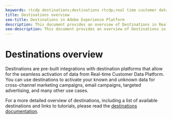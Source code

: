 ```yaml
---
keywords: rtcdp destinations;destinations rtcdp;real time customer data platform destinations
title: Destinations overview
seo-title: Destinations in Adobe Experience Platform
description: This document provides an overview of Destinations in Real-Time Customer Data Platform
seo-description: This document provides an overview of Destinations in Real-Time Customer Data Platform
---
```


# Destinations overview

Destinations are pre-built integrations with destination platforms that allow for the seamless activation of data from Real-time Customer Data Platform. You can use destinations to activate your known and unknown data for cross-channel marketing campaigns, email campaigns, targeted advertising, and many other use cases.

For a more detailed overview of destinations, including a list of available destinations and links to tutorials, please read the [destinations documentation](../../destinations/home.md).